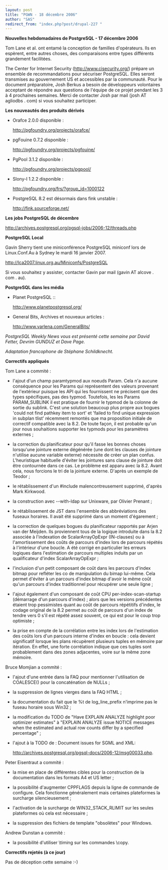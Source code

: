 ```yaml
---
layout: post
title: "PGWN - 18 décembre 2006"
author: "SAS"
redirect_from: "index.php?post/drupal-227 "
---
```



<p><strong>Nouvelles hebdomadaires de PostgreSQL - 17 décembre 2006</strong></p>

<p>

Tom Lane et al. ont entamé la conception de familles d'opérateurs. Ils en espèrent, entre autres choses, des comparaisons entre types différents grandement facilitées.

</p>

<p>

The Center for Internet Security (<a target="_blank" href="http://www.cisecurity.org/">http://www.cisecurity.org/</a>) prépare un ensemble de recommandations pour sécuriser PostgreSQL. Elles seront transmises au gouvernement US et accessibles par la communauté. Pour le document préparatoire, Josh Berkus a besoin de développeurs volontaires acceptant de répondre aux questions de l'équipe de ce projet pendant les 3 à 4 prochaines semaines. Merci de contacter Josh par mail (josh AT agliodbs . com) si vous souhaitez participer.

</p>

<!--more-->


<strong>Les nouveautés des produits dérivés</strong>

<ul>

<li>

Orafce 2.0.0 disponible&nbsp;:

<a target="_blank" href="http://pgfoundry.org/projects/orafce/">http://pgfoundry.org/projects/orafce/</a>

</li>

<li>

pgFouine 0.7.2 disponible&nbsp;:

<a target="_blank" href="http://pgfoundry.org/projects/pgfouine/">http://pgfoundry.org/projects/pgfouine/</a>

</li>

<li>

PgPool 3.1.2 disponible&nbsp;:

<a target="_blank" href="http://pgfoundry.org/projects/pgpool/">http://pgfoundry.org/projects/pgpool/</a>

</li>

<li>

Slony-I 1.2.2 disponible&nbsp;:

<a target="_blank" href="http://pgfoundry.org/frs/?group_id=1000122">http://pgfoundry.org/frs/?group_id=1000122</a>

</li>

<li>

PostgreSQL 8.2 est désormais dans fink unstable&nbsp;:

<a target="_blank" href="http://fink.sourceforge.net/">http://fink.sourceforge.net/</a>

</li>

</ul>

<p><strong>Les jobs PostgreSQL de décembre</strong></p>

<p>

<a target="_blank" href="http://archives.postgresql.org/pgsql-jobs/2006-12/threads.php">http://archives.postgresql.org/pgsql-jobs/2006-12/threads.php</a>

</p>

<p><strong>PostgreSQL Local</strong></p>

<p>

Gavin Sherry tient une miniconférence PostgreSQL miniconf lors de Linux.Conf.Au à Sydney le mardi 16 janvier 2007.

<a target="_blank" href="http://lca2007.linux.org.au/Miniconfs/PostgreSQL">http://lca2007.linux.org.au/Miniconfs/PostgreSQL</a>

Si vous souhaitez y assister, contacter Gavin par mail (gavin AT alcove . com . au).

</p>

<p><strong>PostgreSQL dans les média</strong></p>

<ul>

<li>

Planet PostgreSQL&nbsp;::

<a target="_blank" href="http://www.planetpostgresql.org/">http://www.planetpostgresql.org/</a>

</li>

<li>

General Bits, Archives et nouveaux articles&nbsp;:

<a target="_blank" href="http://www.varlena.com/GeneralBits/">http://www.varlena.com/GeneralBits/</a>

</li>

</ul>

<p><em>

PostgreSQL Weekly News vous est présenté cette semaine par David Fetter, Devrim GUNDUZ et Dave Page.

Adaptation francophone de Stéphane Schildknecht.

</em></p>

<p><strong>Correctifs appliqués</strong></p>

<p>

Tom Lane a commité&nbsp;: </p>

<ul><li>

l'ajout d'un champ paramtypmod aux noeuds Param. Cela n'a aucune conséquence pour les Params qui représentent des valeurs provenant de l'extérieur puisque les API qui les fournissent ne précisent que des types spécifiques, pas des typmod. Toutefois, les les Params PARAM_SUBLINK il est pratique de fournir le typmod de la colonne de sortie du sublink. C'est une solution beaucoup plus propre aux bogues 'could not find pathkey item to sort' et 'failed to find unique expression in subplan tlist' récemment remontés que ma proposition initiale de correctif compatible avec la 8.2. De toute façon, il est probable qu'un jour nous souhaitions supporter les typmods pour les paramètres externes&nbsp;;</li>

<li>

la correction du planificateur pour qu'il fasse les bonnes choses lorsqu'une jointure externe dégénérée (une dont les clauses de jointure n'utilise aucune variable externe) nécessite de créer un plan confus. L'heuristique habituelle d'éviter les jointures sans clause de jointure doit être contournée dans ce cas. Le problème est apparu avec la 8.2. Avant cela, nous forcions le tri de la jointure externe. D'après un exemple de Teodor&nbsp;;</li>

<li>

le rétablissement d'un #include malencontreusement supprimé, d'après Mark Kirkwood. </li>

<li>

la construction avec --with-ldap sur Unixware, par Olivier Prenant&nbsp;;</li>

<li>

le rétablissement de JST dans l'ensemble des abbréviations des fuseaux horaires. Il avait été supprimé dans un moment d'égarement&nbsp;;</li>

<li>

la correction de quelques bogues du planificateur rapportés par Arjen van der Meijden. Ils proviennent tous de la logique introduite dans la 8.2 associée à l'indexation de ScalarArrayOpExpr (IN-clauses) ou à l'amortissement des coûts de parcours d'index lors de parcours répétés à l'intérieur d'une boucle. A été corrigé en particulier les erreurs logiques dans l'estimation de parcours multiples induits par un qualificateur d'index ScalarArrayOpExpr&nbsp;;</li>

<li>

l'inclusion d'un petit composant de coût dans les parcours d'index bitmap pour refléter les co de manipulation du bimap lui-même. Cela permet d'éviter à un parcours d'index bitmap d'avoir le même coût qu'un parcours d'index traditionnel pour récupérer une seule ligne&nbsp;;</li>

<li>

l'ajout également d'un composant de coût CPU per-index-scan-startup (démarrage d'un parcours d'index)&nbsp;; alors que les versions précédentes étaient trop pessimistes quant au coût de parcours répétitifs d'index, le codage original de la 8.2 permet au coût de parcours d'un index de tendre vers 0 s'il est répété assez souvent, ce qui est pour le coup trop optimiste&nbsp;;</li>

<li>

la prise en compte de la corrélation entre les index lors de l'estimation des coûts lors d'un parcours interne d'index en boucle&nbsp;: cela devient significatif lorsque les plans récupèrent plusieurs tuples en mémoire par itération. En effet, une forte corrélation indique que ces tuples sont probablement dans des zones adjacentes, voire sur la même zone mémoire.</li>

</ul>

<p>

Bruce Momjian a commité&nbsp;: </p>

<ul><li>

l'ajout d'une entrée dans la FAQ pour mentionner l'utilisation de COALESCE() pour la concaténation de NULLs&nbsp;;</li>

<li>

la suppression de lignes vierges dans la FAQ HTML&nbsp;;</li>

<li>

la documentation du fait que le %t de log_line_prefix n'imprime pas le fuseau horaire sous Win32&nbsp;;</li>

<li>

la modification du TODO de "Have EXPLAIN ANALYZE highlight poor optimizer   estimates" à "EXPLAIN ANALYZE issue NOTICE messages when the estimated and actual row counts differ by a specified percentage"&nbsp;;</li>

<li>

l'ajout à la TODO de&nbsp;: Document issues for SGML and XML:

<a target="_blank" href="http://archives.postgresql.org/pgsql-docs/2006-12/msg00033.php">http://archives.postgresql.org/pgsql-docs/2006-12/msg00033.php</a>.

</li>

</ul>

<p>

Peter Eisentraut a commité&nbsp;: </p>

<ul><li>

la mise en place de différentes cibles pour la construction de la documentation dans les formats A4 et US letter&nbsp;;</li>

<li>

la possibilité d'augmenter CPPFLAGS depuis la ligne de commande de configure. Cela fonctionne généralement mais certaines plateformes la surcharge silencieusement&nbsp;;</li>

<li>

l'activation de la surcharge de WIN32_STACK_RLIMIT sur les seules plateformes où cela est nécessaire&nbsp;;</li>

<li>

la suppression des fichiers de template "obsolètes" pour Windows. </li>

</ul>

<p>

Andrew Dunstan a commité&nbsp;: </p>

<ul><li>

la possibilité d'utiliser \timing sur les commandes \copy.</li>

</ul>

<p><strong>Correctifs rejetés (à ce jour)</strong></p>

<p>

Pas de déception cette semaine :-)

</p>